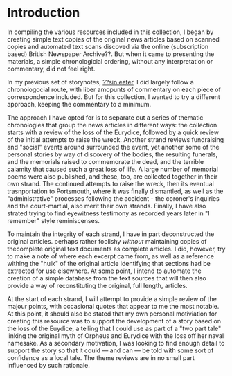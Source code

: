 # Introduction

In compiling the various resources included in this collection, I began by creating simple text copies of the original news articles based on scanned copies and automated text scans discoved via the online (subscription based) British Newspaper Archive??. But when it came to presenting the materials, a simple chronologicial ordering, without any interpretation or commentary, did not feel right.

In my previous set of storynotes, [??sin eater](), I did largely follow a chronologocial route, with liber amopunts of commentary on each piece of correspondence included. But for this collection, I wanted to try a different approach, keeping the commentary to a minimum.

The approach I have opted for is to separate out a series of thematic chronologies that group the news articles in different ways: the collection starts with a review of the loss of the Eurydice, followed by a quick review of the initial attempts to raise the wreck. Another strand reviews fundraising and "social" events around surrounded the event, yet another some of the personal stories by way of discovery of the bodies, the resulting funerals, and the memorials raised to commemorate the dead, and the terrible calamity that caused such a great loss of life. A large number of memorial poems were also published, and these, too, are collected together in their own strand. The continued attempts to raise the wreck, then its eventual trasnportation to Portsmouth, where it was finally dismantled, as well as the "administrative" processes following the accident - the coroner's inquiries and the court-martial, also merit their own strands. Finally, I have also strated trying to find eyewitness testimony as recorded years later in "I remember" style reminiscenses.

To maintain the integrity of each strand, I have in part deconstructed the original articles. perhaps rather foolishy *without* maintaining copies of thecomplete original text documents as complete articles. I did, however, try to make a note of where each excerpt came from, as well as a reference withing the "hulk" of the original article identifying that sections had be extracted for use elsewhere. At some point, I intend to automate the creation of a simple database from the text sources that will then also provide a way of reconstituting the original, full length, articles.

At the start of each strand, I will attempt to provide a simple review of the majour points, with occasional quotes that appear to me the most notable. At this point, it should also be stated that my own personal motiviation for creating this resource was to support the development of a story based on the loss of the Euydice, a telling that I could use as part of a "two part tale" linking the original myth of Orpheus and Eurydice with the loss off her naval namesake. As a secondary motivation, I was looking to find enough detail to support the story so that it could — and can — be told with some sort of confidence as a local tale. The theme reviews are in no small part influenced by such rationale.
